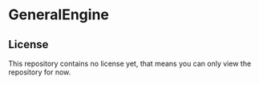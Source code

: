 # GeneralEngine

## License

This repository contains no license yet, that means you can only view the repository for now.

